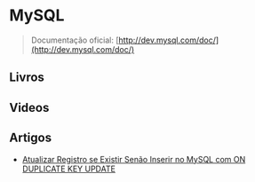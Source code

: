 # MySQL

> Documentação oficial: [http://dev.mysql.com/doc/](http://dev.mysql.com/doc/)

## Livros

## Videos

## Artigos
- [Atualizar Registro se Existir Senão Inserir no MySQL com ON DUPLICATE KEY UPDATE](http://blog.glaucocustodio.com/2012/10/26/atualizar-registro-se-existir-senao-inserir-no-mysql-com-on-duplicate-key-update/)
